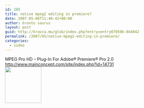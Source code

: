 ```yaml
---
id: 285
title: native mpeg2 editing in premiere?
date: 2007-05-06T11:40:42+00:00
author: bronto saurus
layout: post
guid: http://kravca.mu/glob/index.php?entry=entry070506-044042
permalink: /2007/05/native-mpeg2-editing-in-premiere/
categories:
  - video
---
```

MPEG Pro HD &#8211; Plug-In For Adobe® Premiere® Pro 2.0  
<a href="http://www.mainconcept.com/site/index.php?id=14731" target="_blank" >http://www.mainconcept.com/site/index.php?id=14731</a>  
<img src="http://www.mainconcept.com/site/fileadmin/product-pics/product-boxes/120x120-jpg/MPEG-Pro-HD_v2.jpg" width="120" height="120" border="0" alt="" />